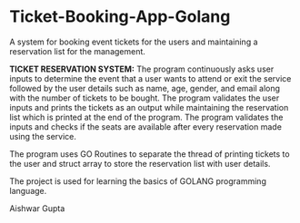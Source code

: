 # Ticket-Booking-App-Golang
A system for booking event tickets for the users and maintaining a reservation list for the management.

**TICKET RESERVATION SYSTEM:**
The program continuously asks user inputs to determine the event that a user wants to attend or
exit the service followed by the user details such as name, age, gender, and email along with the
number of tickets to be bought. The program validates the user inputs and prints the tickets as
an output while maintaining the reservation list which is printed at the end of the program. 
The program validates the inputs and checks if the seats are available after every reservation 
made using the service.

The program uses GO Routines to separate the thread of printing tickets to the user and struct
array to store the reservation list with user details.

The project is used for learning the basics of GOLANG programming language.

Aishwar Gupta
